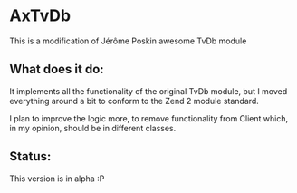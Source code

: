 AxTvDb
====

This is a modification of Jérôme Poskin awesome TvDb module

What does it do:
----------------

It implements all the functionality of the original TvDb module, but I moved everything around a bit to conform to the Zend 2 module standard.

I plan to improve the logic more, to remove functionality from Client which, in my opinion, should be in different classes.

Status:
-------
This version is in alpha :P
